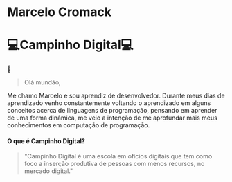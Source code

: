 # Marcelo Cromack

# :computer:Campinho Digital:computer:

🖖
>Olá mundão,

Me chamo Marcelo e sou aprendiz de desenvolvedor. Durante meus dias de aprendizado venho constantemente voltando o aprendizado em alguns conceitos acerca de linguagens de programação, pensando em aprender de uma forma dinâmica, me veio a intenção de me aprofundar mais meus conhecimentos em computação de programação. 

####  O que é Campinho Digital?
> "Campinho Digital é uma escola em ofícios digitais que tem como foco a inserção produtiva de pessoas com menos recursos, no mercado digital."
